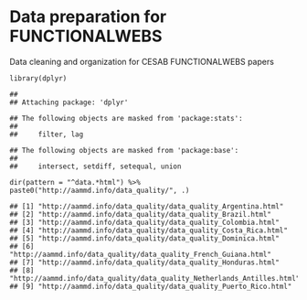 Data preparation for FUNCTIONALWEBS
===================================

Data cleaning and organization for CESAB FUNCTIONALWEBS papers

    library(dplyr)

    ## 
    ## Attaching package: 'dplyr'

    ## The following objects are masked from 'package:stats':
    ## 
    ##     filter, lag

    ## The following objects are masked from 'package:base':
    ## 
    ##     intersect, setdiff, setequal, union

    dir(pattern = "^data.*html") %>% paste0("http://aammd.info/data_quality/", .)

    ## [1] "http://aammd.info/data_quality/data_quality_Argentina.html"           
    ## [2] "http://aammd.info/data_quality/data_quality_Brazil.html"              
    ## [3] "http://aammd.info/data_quality/data_quality_Colombia.html"            
    ## [4] "http://aammd.info/data_quality/data_quality_Costa_Rica.html"          
    ## [5] "http://aammd.info/data_quality/data_quality_Dominica.html"            
    ## [6] "http://aammd.info/data_quality/data_quality_French_Guiana.html"       
    ## [7] "http://aammd.info/data_quality/data_quality_Honduras.html"            
    ## [8] "http://aammd.info/data_quality/data_quality_Netherlands_Antilles.html"
    ## [9] "http://aammd.info/data_quality/data_quality_Puerto_Rico.html"
